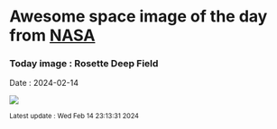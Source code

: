 
# Awesome space image of the day from [NASA](https://api.nasa.gov/)

### Today image : Rosette Deep Field
Date : 2024-02-14

![](https://apod.nasa.gov/apod/image/2402/RosetteCone_Bernard_960.jpg)

<small>Latest update : Wed Feb 14 23:13:31 2024</small>
        